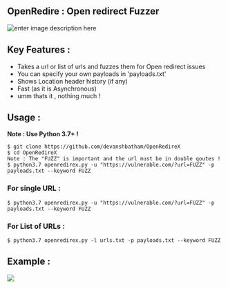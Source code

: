 ## OpenRedire : Open redirect Fuzzer
![enter image description here](https://github.com/prath-10/OpenRedire/blob/main/static/banner.PNG)

## Key Features : 

 - Takes a url or list of urls and fuzzes them for Open redirect issues 
 - You can specify your own payloads in 'payloads.txt'
 - Shows Location header history (if any)
 - Fast (as it is Asynchronous)
 - umm thats it , nothing much  ! 

## Usage : 
**Note : Use Python 3.7+ !** 
```
$ git clone https://github.com/devanshbatham/OpenRedireX
$ cd OpenRedireX
Note : The "FUZZ" is important and the url must be in double qoutes ! 
$ python3.7 openredirex.py -u "https://vulnerable.com/?url=FUZZ" -p payloads.txt --keyword FUZZ
```

### For single URL : 
```
$ python3.7 openredirex.py -u "https://vulnerable.com/?url=FUZZ" -p payloads.txt --keyword FUZZ
```

### For List of URLs : 
```
$ python3.7 openredirex.py -l urls.txt -p payloads.txt --keyword FUZZ
```
## Example : 
![](https://raw.githubusercontent.com/devanshbatham/OpenRedireX/master/static/example.PNG)



